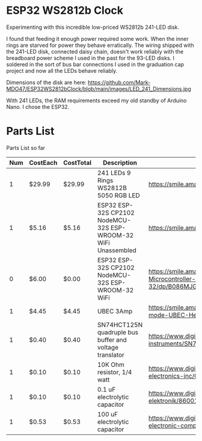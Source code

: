 # ESP32 WS2812b Clock
Experimenting with this incredible low-priced WS2812b 241-LED disk.

I found that feeding it enough power required some work. When the inner rings are starved for power they behave erratically. The wiring shipped with the 241-LED disk, connected daisy chain, doesn't work reliably with the breadboard power scheme I used in the past for the 93-LED disks. I soldered in the sort of bus bar connections I used in the graduation cap project and now all the LEDs behave reliably.

Dimensions of the disk are here: https://github.com/Mark-MDO47/ESP32WS2812bClock/blob/main/images/LED_241_Dimensions.jpg

With 241 LEDs, the RAM requirements exceed my old standby of Arduino Nano.  I chose the ESP32.


# Parts List
Parts List so far

| Num | CostEach | CostTotal | Description | Source |
| --- | --- | --- | --- | --- |
| 1 | $29.99 | $29.99 | 241 LEDs 9 Rings WS2812B 5050 RGB LED | https://smile.amazon.com/gp/product/B083VWVP3J/ |
| 1 | $5.16 | $5.16 | ESP32 ESP-32S CP2102 NodeMCU-32S ESP-WROOM-32 WiFi Unassembled | https://smile.amazon.com/gp/product/B08DQQ8CBP/ |
| 0 | $6.00 | $0.00 | ESP32 ESP-32S CP2102 NodeMCU-32S ESP-WROOM-32 WiFi | https://smile.amazon.com/DORHEA-Development-Microcontroller-NodeMCU-32S-ESP-WROOM-32/dp/B086MJGFVV/ |
| 1 | $4.45 | $4.45 | UBEC 3Amp | https://smile.amazon.com/2-Pieces-Hobbywing-Switch-mode-UBEC-Helicopter-Quadcopter/dp/B01GHMW0C0 |
| 1 | $0.40 | $0.40 | SN74HCT125N quadruple bus buffer and voltage translator | https://www.digikey.com/product-detail/en/texas-instruments/SN74HCT125N/296-8386-5-ND/376860 |
| 1 | $0.10 | $0.10 | 10K Ohm resistor, 1/4 watt | https://www.digikey.com/en/products/detail/stackpole-electronics-inc/CF14JT10K0/1741265 |
| 1 | $0.10 | $0.10 | 0.1 uF electrolytic capacitor | https://www.digikey.com/en/products/detail/w%C3%BCrth-elektronik/860010672001/5728608 |
| 1 | $0.53 | $0.53 | 100 uF electrolytic capacitor | https://www.digikey.com/en/products/detail/panasonic-electronic-components/ECA-2AM101/245067 |
